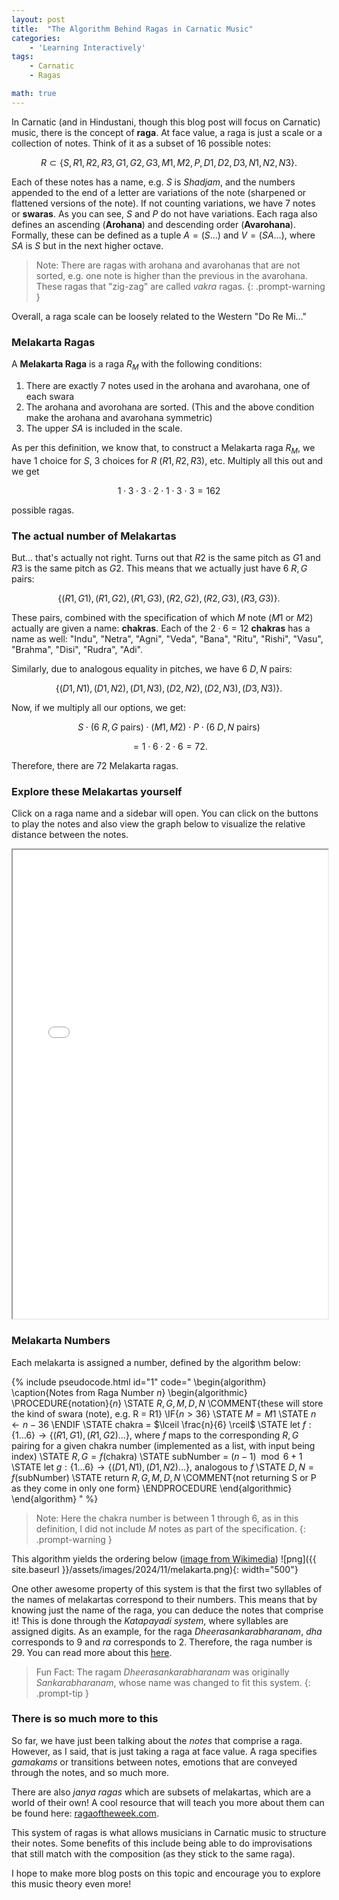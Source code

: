 ```yaml
---
layout: post
title:  "The Algorithm Behind Ragas in Carnatic Music"
categories:
    - 'Learning Interactively'
tags:
    - Carnatic
    - Ragas

math: true
---
```


In Carnatic (and in Hindustani, though this blog post will focus on Carnatic) music, there is the concept of **raga**.  At face value, a raga is just a scale or a collection of notes.  Think of it as a subset of 16 possible notes:

$$R \subset \{S, R1, R2, R3, G1, G2, G3, M1, M2, P, D1, D2, D3, N1, N2, N3\}.$$

Each of these notes has a name, e.g. $S$ is *Shadjam*, and the numbers appended to the end of a letter are variations of the note (sharpened or flattened versions of the note).  If not counting variations, we have $7$ notes or **swaras**.  As you can see, $S$ and $P$ do not have variations.  Each raga also defines an ascending (**Arohana**) and descending order (**Avarohana**).  Formally, these can be defined as a tuple $A = (S\dots)$ and $V = (SA\dots),$ where $SA$ is $S$ but in the next higher octave.

> Note: There are ragas with arohana and avarohanas that are not sorted, e.g. one note is higher than the previous in the avarohana.  These ragas that "zig-zag" are called *vakra* ragas.
{: .prompt-warning }

Overall, a raga scale can be loosely related to the Western "Do Re Mi..."

### Melakarta Ragas

A **Melakarta Raga** is a raga $R_{M}$ with the following conditions:
1. There are exactly $7$ notes used in the arohana and avarohana, one of each swara
2. The arohana and avorohana are sorted. (This and the above condition make the arohana and avarohana symmetric)
3. The upper $SA$ is included in the scale.

As per this definition, we know that, to construct a Melakarta raga $R_{M},$ we have $1$ choice for $S$, $3$ choices for $R$ ($R1, R2, R3$), etc.  Multiply all this out and we get

$$ 1 \cdot 3 \cdot 3 \cdot 2 \cdot 1 \cdot 3 \cdot 3 = 162 $$

possible ragas.  

### The actual number of Melakartas

But... that's actually not right.  Turns out that $R2$ is the same pitch as $G1$ and $R3$ is the same pitch as $G2$.  This means that we actually just have $6$ $R, G$ pairs: 

$$\{(R1, G1), (R1, G2), (R1, G3), (R2, G2), (R2, G3), (R3, G3)\}.$$

These pairs, combined with the specification of which $M$ note ($M1$ or $M2$) actually are given a name: **chakras**.  Each of the $2 \cdot 6 = 12$ **chakras** has a name as well: "Indu", "Netra", "Agni", "Veda", "Bana", "Ritu", "Rishi", "Vasu", "Brahma", "Disi", "Rudra", "Adi". 

Similarly, due to analogous equality in pitches, we have $6$ $D, N$ pairs:

$$\{(D1,N1),(D1,N2),(D1,N3),(D2,N2),(D2,N3),(D3,N3)\}.$$

Now, if we multiply all our options, we get:

$$ S \cdot (\text{6 $R, G$ pairs}) \cdot (M1, M2) \cdot P \cdot (\text{6 $D, N$ pairs}) $$

$$ = 1 \cdot 6 \cdot 2 \cdot 6 = 72.$$

Therefore, there are $72$ Melakarta ragas.

### Explore these Melakartas yourself

Click on a raga name and a sidebar will open.  You can click on the buttons to play the notes and also view the graph below to visualize the relative distance between the notes.

<iframe src="{{ site.baseurl }}/assets/files/raga/raga.html" title="Raga Interactive" style="width: 100%; height: 750px;" scrolling="no"></iframe>

### Melakarta Numbers

Each melakarta is assigned a number, defined by the algorithm below:

{% include pseudocode.html id="1" code="
\begin{algorithm}
\caption{Notes from Raga Number $n$}
\begin{algorithmic}
\PROCEDURE{notation}{$n$}
    \STATE $R, G, M, D, N$ \COMMENT{these will store the kind of swara (note), e.g. R = R1}
    \IF{$n > 36$}
        \STATE $M = M1$
        \STATE $n \leftarrow n - 36$ 
    \ENDIF
    \STATE chakra = $\lceil \frac{n}{6} \rceil$
    \STATE let $f: \{1\dots6\} \rightarrow \{(R1, G1), (R1, G2)\dots\}$, where $f$ maps to the corresponding $R, G$ pairing for a given chakra number (implemented as a list, with input being index)
    \STATE $R, G = f(\text{chakra})$
    \STATE subNumber = $(n - 1) \mod 6 + 1$
    \STATE let $g: \{1\dots6\} \rightarrow \{(D1, N1), (D1, N2)\dots\}$, analogous to $f$
    \STATE $D, N = f(\text{subNumber})$
    \STATE return $R, G, M, D, N$ \COMMENT{not returning S or P as they come in only one form}
\ENDPROCEDURE
\end{algorithmic}
\end{algorithm}
" %}

> Note: Here the chakra number is between 1 through 6, as in this definition, I did not include $M$ notes as part of the specification.
{: .prompt-warning }

This algorithm yields the ordering below ([image from Wikimedia](https://commons.wikimedia.org/wiki/Melakarta_ragams#/media/File:Melakarta.katapayadi.sankhya.72.png))
![png]({{ site.baseurl }}/assets/images/2024/11/melakarta.png){: width="500"}

One other awesome property of this system is that the first two syllables of the names of melakartas correspond to their numbers.  This means that by knowing just the name of the raga, you can deduce the notes that comprise it!  This is done through the *Katapayadi system*, where syllables are assigned digits.  As an example, for the raga *Dheerasankarabharanam*, *dha* corresponds to $9$ and *ra* corresponds to $2$.  Therefore, the raga number is $29$. You can read more about this [here](https://en.wikipedia.org/wiki/Katapayadi_system#Carnatic_music).

> Fun Fact: The ragam *Dheerasankarabharanam* was originally *Sankarabharanam*, whose name was changed to fit this system.
{: .prompt-tip }

### There is so much more to this

So far, we have just been talking about the *notes* that comprise a raga.  However, as I said, that is just taking a raga at face value.  A raga specifies *gamakams* or transitions between notes, emotions that are conveyed through the notes, and so much more.

There are also *janya ragas* which are subsets of melakartas, which are a world of their own!  A cool resource that will teach you more about them can be found here: [ragaoftheweek.com](https://ragaoftheweek.com/).

This system of ragas is what allows musicians in Carnatic music to structure their notes.  Some benefits of this include being able to do improvisations that still match with the composition (as they stick to the same raga).

I hope to make more blog posts on this topic and encourage you to explore this music theory even more!
